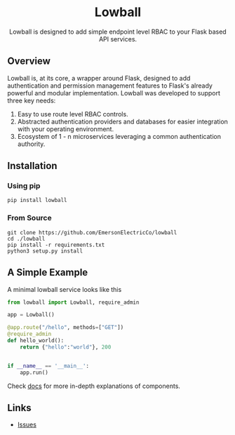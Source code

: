 <h1 align="center">Lowball</h1>
<p align="center">
Lowball is designed to add simple endpoint level RBAC to your Flask based API services.
</p>


## Overview
Lowball is, at its core, a wrapper around Flask, designed to add authentication
and permission management features to Flask's already powerful and modular implementation. Lowball was developed to
support three key needs:

1) Easy to use route level RBAC controls.
2) Abstracted authentication providers and databases for easier integration with your operating environment.
3) Ecosystem of 1 - n microservices leveraging a common authentication authority.


## Installation
### Using pip
`pip install lowball`

### From Source
```shell
git clone https://github.com/EmersonElectricCo/lowball
cd ./lowball
pip install -r requirements.txt
python3 setup.py install
```


## A Simple Example
A minimal lowball service looks like this

```python
from lowball import Lowball, require_admin

app = Lowball()

@app.route("/hello", methods=["GET"])
@require_admin
def hello_world():
    return {"hello":"world"}, 200


if __name__ == '__main__':
    app.run()
```

Check [docs](https://lowball.readthedocs.io/en/stable/) for more in-depth explanations of components.


## Links
- [Issues](https://github.com/EmersonElectricCo/lowball/issues)

